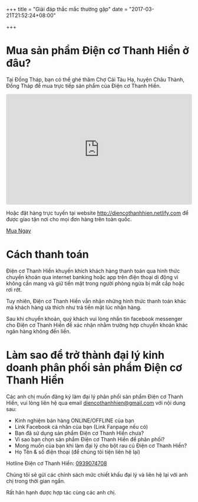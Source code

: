 +++
title = "Giải đáp thắc mắc thường gặp"
date = "2017-03-21T21:52:24+08:00"

+++

# Mua sản phẩm Điện cơ Thanh Hiền ở đâu?

Tại Đồng Tháp, bạn có thể ghé thăm Chợ Cái Tàu Hạ, huyện Châu Thành, Đồng Tháp để mua trực tiếp sản phẩm của Điện cơ Thanh Hiền.

<iframe src="https://www.google.com/maps/embed?pb=!1m18!1m12!1m3!1d981.5067804653863!2d105.86976542920073!3d10.259396099542101!2m3!1f0!2f0!3f0!3m2!1i1024!2i768!4f13.1!3m3!1m2!1s0x310a81773880742b%3A0xd5ad68e157c81ed4!2zxJBp4buHbiBjxqEgVGhhbmggSGnhu4Fu!5e0!3m2!1svi!2s!4v1570321936923!5m2!1svi!2s" width="100%" height="300px" frameborder="0" style="border:4px red; border-radius: 4px; text-align: center" allowfullscreen=""></iframe>

Hoặc đặt hàng trực tuyến tại website http://diencothanhhien.netlify.com để được giao tận nơi cho mọi đơn hàng trên toàn quốc.

<a href="/order" class="page-scroll btn btn-xl">Mua Ngay</a>

<!-- # Cách sử dụng bột rau củ Điện cơ Thanh Hiền như thế nào?
Pha trực tiếp từ 1 đến 2 muỗng cà phê bột (tương đương 3 đến 5 gram bột) vào 300ml nước lọc ấm (không cần nước sôi),
sau đó đánh hoà tan đều lên là có thể dùng được.

Nếu bạn thích uống ngọt, có thể cho thêm 1 muỗng cà phê đường phèn (hoặc 2 muỗng mật ong) vào rồi khuấy đều.
Nước sau khi pha có thể dùng liền hoặc để tủ lạnh trong 5 - 10 phút để uống mát hoặc thêm đá để uống lạnh tuỳ sở thích.

Bột rau củ Điện cơ Thanh Hiền lấy tiêu chí giữ nguyên độ lợn cợn của rau củ để bổ sung thêm lượng chất xơ không hoà tan cho người sử dụng,
tương tự như việc bạn ăn rau củ tươi để có chất xơ giúp tiêu hóa tốt và đào thải những chất xấu trong đường ruột ra khỏi cơ thể.

{{< img src="/img/hdsd.png" title="Hướng Dẫn Sử Dụng Bột Rau Củ Điện cơ Thanh Hiền" >}}

# Công dụng của bột rau củ Điện cơ Thanh Hiền là gì?
Bột rau củ Điện cơ Thanh Hiền nguồn gốc 100% rau củ tự nhiên, nên công dụng của từng loại bột sẽ chính là công dụng của loại rau củ đó. Ví dụ:

* Bột rau má sẽ giữ nguyên công dụng của cây rau má như hạt sốt, giảm căng thẳng, giảm cholesterol, v.v...

* Bột diếp cá giúp chống lão hóa, điều trị bệnh trĩ, hỗ trợ miễn dịch giống y như việc dùng rau diếp cá tươi nhưng sử dụng tiện lợi hơn vì Điện cơ Thanh Hiền đã chế biến và sấy rau diếp cá tươi ra thành bột.

Để biết thêm các công dụng cụ thể của từng loại bột có thể được tham khảo thêm trong từng sản phẩm trên website của Điện cơ Thanh Hiền: http://dalafarm.vn/#san-pham hoặc Điện cơ Thanh Hiền blog để xem các bài viết hữu ích: http://dalafarm.vn/blog

# Bột rau củ Điện cơ Thanh Hiền dùng để uống hay đắp mặt?
Cả hai đều được. Ngoài công dụng để làm thức uống hàng ngày, bột dinh dưỡng cho em bé, làm nguyên liệu nấu súp, cháo, làm bánh, bột rau củ Điện cơ Thanh Hiền còn có thể được dùng để làm đẹp như đắp mặt, son môi (với bột củ dền) và nhiều công dụng khác.

Bạn có thể tham khảo blog của Điện cơ Thanh Hiền tại đây để đọc thêm các bài viết về công dụng các loại bột nhé: http://dalafarm.vn/blog/

# Điện cơ Thanh Hiền có thể tư vấn cho mình về công dụng từng loại bột được không?
Về dinh dưỡng rau củ mỗi loại sẽ có những vitamin giống và khác nhau, đều giúp cơ thể chúng ta tăng sức đề kháng khoẻ mạnh.  Vì vậy, bạn có thể tham khảo trên web của Điện cơ Thanh Hiền để biết thêm công dụng cụ thể của từng loại bột nhé. Về đẹp da chị có thể chọn nhưng loại có nhiều vitamin A, C, E như : cà chua, diếp cá, củ dền, súp lơ.

Để biết thêm các công dụng cụ thể của từng loại bột có thể được tham khảo thêm trong từng sản phẩm trên website của Điện cơ Thanh Hiền: http://dalafarm.vn/#san-pham hoặc Điện cơ Thanh Hiền blog để xem các bài viết hữu ích: http://dalafarm.vn/blog

# Uống loại bột nào để tăng cân

Bạn có thể uống các loại [bí đỏ](/san-pham/bot-bi-do-50g), hạt sen, khoai lang tím sau bữa ăn để tăng cân nặng nhé.

# Bột rau củ Dalafarm có mùi như rau củ tự nhiên không?

Bột rau củ Điện cơ Thanh Hiền với nguyên liệu 100% từ rau củ tự nhiên, không chất bảo quản, không chất tạo màu. Điện cơ Thanh Hiền xin cam kết 100% với khách hàng về tiêu chuẩn này.

Ngoài ra với công nghệ sấy độc quyền SEFD sẽ giữ lại hơn 90% vitamin và dinh dưỡng của rau củ tự nhiên. Nên bạn hoàn toàn có thể yên tâm không những về mùi vị sẽ giống với mùi rau củ tự nhiên mà còn giữ nguyên gia trị dinh dưỡng

# Sản phẩm bột rau củ Điện cơ Thanh Hiền có dùng cho bé ăn dặm được không?

Bột rau củ Điện cơ Thanh Hiền được chế biến từ 100% rau củ tự nhiên, không có một loại chất bảo quản, và chất tạo màu nào.

Ngoài ra, bột rau củ Điện cơ Thanh Hiền được sấy bởi công nghệ độc quyền SEFD, giúp giữ hơn 90% vitamin và chất dinh dưỡng nên việc sử dụng cho bé ăn dặm là rất tốt.

# Ăn bao nhiêu bột rau củ 1 ngày là đủ?

Theo khuyến cáo của tổ chức WHO, chế độ rau củ quả tươi của 1 người trong 1 ngày là khoảng 400 - 500 gram.

Mỗi 15 - 20 gram bột rau củ Điện cơ Thanh Hiền chứa lượng chất xơ tương đương với 80 - 100 gram rau tươi.

# Công nghệ sấy của Điện cơ Thanh Hiền là gì?

Điện cơ Thanh Hiền định hướng sử dụng nguồn nguyên liệu là các loại rau củ quả thế mạnh của địa phương,
canh tác đa canh và hữu cơ. Các nguyên liệu được vận chuyển về xưởng sản xuất ngay sau khi thu hoạch và sấy theo
công nghệ độc quyền SEFD, với công nghệ này, sản phẩm được làm đông, sấy ở điều kiện chân không và nhiệt độ cực thấp,
đảm bảo giữ nguyên được màu sắc và mùi vị của sản phẩm sau khi sấy.

# Bột rau củ Điện cơ Thanh Hiền có dùng để đắp mặt nạ được không?

Bột rau củ Điện cơ Thanh Hiền cực kỳ tốt khi sử dụng làm mặt nạ đắp mặt.

Bột rau củ Điện cơ Thanh Hiền với nguyên liệu hoàn toàn 100% từ rau củ tự nhiên, không chất bảo quản, và không chất tạo màu.

Ngoài ra bột rau củ Điện cơ Thanh Hiền được sấy bởi công nghệ độc quyền SEFD, giúp giữ hơn 90% vitamin và chất dinh dưỡng nên
hoàn toàn có thể dùng làm thức uống để bổ sung dinh dưỡng và đắp mặt nạ làm đẹp.

# Loại bột rau củ nào tốt cho người đang điều trị ung thư, trẻ nhỏ, hoặc bà bầu

Các sản phẩm bột rau củ Điện cơ Thanh Hiền hầu hết dùng được cho cả 3 đối tượng trên trừ bà bầu thì không nên
dùng chùm ngây, diếp cá, rau má trong 4 tháng đầu mang thai và trẻ nhỏ dưới 2 tuổi thì chỉ nên uống 2 lần nước củ dền trong 1 tuần.

# Tại sao chỉ nên dùng củ dền cho trẻ 2 lần / tuần
Vì củ dền là một trong số những loại rau củ rất giàu dinh dưỡng như vitamin A, B, E, C, phốt pho, maggie, v.v... là những dưỡng chất
rất cần thiết cho sự phát triển của trẻ.
Tuy nhiên, do hàm lượng chất dinh dưỡng cao như vậy, với các bé chưa hoàn thiện hệ thiêu hóa (dưới 12 tháng tuổi)
thì nên ăn những lượng nhỏ mỗi ngày, hoặc 2 lần/tuần. Lượng củ dền có thể tăng dần cho các bé lớn hơn.

Bé dưới 6 tháng tuổi khi ăn phải có sự chỉ định của bác sĩ. Vì khi hệ tiêu hóa chưa hoàn thiện,
mà củ dền rất giàu dinh dưỡng, đặc biệt hàm lượng nitrat cao sẽ làm bé ở độ tuổi nhỏ khó hấp thu.

# Nhiều trang mạng khuyên không nên dùng củ dền cho bé dưới 3 tuổi có đúng không? Cách sử dụng củ dền cho bé như thế nào là đúng?

Theo tổ chức y tế thế giới WHO khuyên các bà mẹ:
Dền là 1 loại củ rất giàu dưỡng chất cho sự phát triển não bộ và thể chất của trẻ.
Trẻ từ 8 tháng tuổi được khuyến nghị là lứa tuổi tốt nhất để giới thiệu củ dền cho bé.
Tuy nhiên, do hàm lượng chất dinh dưỡng cao như vậy, với các bé chưa hoàn thiện hệ thiêu hóa (dưới 12 tháng tuổi) thì nên ăn những lượng nhỏ mỗi ngày, hoặc ăn một tuần 2 lần. Lượng củ dền có thể tăng dần cho các bé lớn hơn. Bé dưới 6 tháng tuổi khi ăn phải có sự chỉ định của bác sĩ. vì trẻ nhỏ hệ tiêu hóa chưa hoàn thiện, mà củ dền rất dầu dinh dưỡng, đặc biệt hàm lượng Nitrat cao se lam  bé khó hấp thu

Ngoài ra, các mẹ bầu đều có thể sử dụng củ dền bình thường, vì hàm lượng sắt cao,
các bà mẹ mang thai đều được khuyến nghị uống sắt vì thường xuyên thiếu máu.

Bài viết của WHO:
http://www.euro.who.int/__data/assets/pdf_file/0020/120296/E73182.pdf

Ngoài ra còn có các bài viết nói về lợi ích của củ dền:

http://www.newkidscenter.com/Beetroot-in-Pregnancy.html

http://www.stylecraze.com/articles/benefits-of-beetroots-during-pregnancy/#gref

# Bột Điện cơ Thanh Hiền có thể cho trực tiếp vào cháo hay bột bé ăn được không?

Bột Điện cơ Thanh Hiền đã qua công nghệ sấy SEFD đặc biệt, nên chị có thể dùng trực tiếp để uống và cho trẻ dùng trực tiếp đều được chị nhé.

Cháo nấu chín, múc cháo ra chén, lấy 3 - 5 gram bột tức khoảng 1 thìa bột (tương đương 80 - 100 gram rau tươi).
Bỏ trực tiếp vào cháo khuấy đều là bé có thể dùng được.

Về bột tương tự vậy: chị pha bột ăn dặm và bột rau củ này vào chén nước ấm khuấy đều lên là có thể dùng được.

# Một gói bột dùng được bao lâu?

Với cách sử dụng như trên, nếu bé ăn dặm ngày 1 lần, thì gói 50 gram sẽ dùng được trong 10 ngày.

Nếu bé dùng 1 ngày 2 lần thì gói 50 gram bé dùng trong 5 ngày.

# Bột rau củ Điện cơ Thanh Hiền có đạt chứng nhận hữu cơ (Organic) không?

Ở thời điểm hiện tại, nông trại Điện cơ Thanh Hiền xin cam kết với khách hàng về các sản phẩm bột chất lượng từ rau củ sạch, an toàn cho sức khỏe, cam kết đạt 100% các chỉ tiêu an toàn cho phép. Các dưỡng chất cho rau củ trong nông trại được cung cấp bằng phân trùn quế.

Trong quá trình đó, Điện cơ Thanh Hiền vẫn đang tích cực nỗ lực hết sức để cải tiến, hoàn thiện và hướng tới việc đạt tiêu chuẩn hữu cơ (Organic) khắc khe (ví dụ: đất trồng rau củ không được sử dụng phân hóa học từ trên 3 năm trở đi), để đáp lại lòng tin yêu của những khách hàng luôn tin tưởng và ủng hộ Điện cơ Thanh Hiền.‎

 -->

# Cách thanh toán

Điện cơ Thanh Hiền khuyến khích khách hàng thanh toán qua hình thức chuyển khoản qua internet banking hoặc app trên điện thoại di động vì không cần mang và giữ tiền mặt trong người phòng ngừa bị mất cắp hoặc rơi rớt.

Tuy nhiên, Điện cơ Thanh Hiền vẫn nhận những hình thức thanh toán khác mà khách hàng ưa thích như trả tiền mặt lúc nhận hàng.

Sau khi chuyển khoản, quý khách vui lòng nhắn tin facebook messenger cho Điện cơ Thanh Hiền để xác nhận nhằm trường hợp chuyển khoản khác ngân hàng không đến liền.

# Làm sao để trở thành đại lý kinh doanh phân phối sản phẩm Điện cơ Thanh Hiền

Các anh chị muốn đăng ký làm đại lý phân phối sản phẩm Điện cơ Thanh Hiền, vui lòng liên hệ qua email [diencothanhhien@gmail.com](mailto:diencothanhhien@gmail.com) với nội dung sau:

- Kinh nghiệm bán hàng ONLINE/OFFLINE của bạn
- Link Facebook cá nhân của bạn (Link Fanpage nếu có)
- Bạn đã sử dụng sản phẩm Điện cơ Thanh Hiền chưa?
- Vì sao bạn chọn sản phẩm Điện cơ Thanh Hiền để phân phối?
- Mong muốn của bạn khi làm đại lý cho bột rau củ Điện cơ Thanh Hiền?
- Họ Tên & số điện thoại (để chúng tôi tiện liên hệ lại)

Hotline Điện cơ Thanh Hiền: [0939074708](tel:0939074708)

Chúng tôi sẽ gửi các chính sách mức chiết khấu đại lý và liên hệ lại với anh chị trong thời gian ngắn.

Rất hân hạnh được hợp tác cùng các anh chị.
